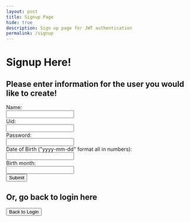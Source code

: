 ```yaml
---
layout: post
title: Signup Page
hide: true
description: Sign up page for JWT authentication
permalink: /signup
---
```


<body class="signup">
    <!-- Signup Screen -->
    <h1 class="bigtitle">Signup Here!</h1>
    <!-- Prompt information for signup -->
    <h2 class="mediumtitle">Please enter information for the user you would like to create!</h2>
    <label for="inputnane" class="smalltitle">Name:</label><br>
    <input type="text" name="name" id="name" required><br>
    <label for="inputusername" class="smalltitle">Uid:</label><br>
    <input type="text" name="uid" id="uid" required><br>
    <label for="inputpassword" class="smalltitle">Password:</label><br>
    <input type="password" name="password" id="password" required><br>
    <label for="inputdob" class="smalltitle">Date of Birth ("yyyy-mm-dd" format all in numbers):</label><br>
    <input type="text" name="dob" id="dob" required><br>
    <label for="inputmonth" class="smalltitle">Birth month:</label><br>
    <input type="text" name="month" id="month" required><br>
    <!-- Submit Button -->
    <button class="buttons" onclick="signup()">Submit</button>  
    <!-- Button to go back to login page -->
    <h2 class="mediumtitle">Or, go back to login here</h2>
    <button class="buttons" onclick="window.location.href='{{site.baseurl}}/signup'">Back to Login</button>
    <script type="module">
        import { uri, options } from '{{site.baseurl}}/assets/js/api/config.js';
        function signup() {
            // Set endpoint
            const url = uri + '/api/users/';
            // Create body for request
            const body = {
            name: document.getElementById("name").value,
            uid: document.getElementById("uid").value,
            password: document.getElementById("password").value,
            dob: document.getElementById("dob").value,
            month: document.getElementById("month").value
            };
            // Create options for authorization
            const authOptions = {
            ...options,
            method: 'POST',
            cache: 'no-cache',
            body: JSON.stringify(body)
            };
            // Fetch request
            fetch(url, authOptions)
            .then(response => {
                if (!response.ok) {
                    const errorMsg = 'Signup error: ' + response.status;
                    console.log(errorMsg);
                    return;
                }
                window.location.href = "{{site.baseurl}}/data/database";
            })
            .catch(err => {
                console.error(err);
            });
        };
        window.signup = signup;
    </script>
</body>